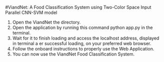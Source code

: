 #ViandNet: A Food Classification System using Two-Color
 Space Input Parallel CNN-SVM model
1.  Open the ViandNet the directory.
2.  Open the application by running this command
    python app.py in the terminal.
3.  Wait for it to finish loading and access the localhost address, displayed in terminal a er successful
    loading, on your preferred web browser.
4.  Follow the onboard instructions to properly use the Web Application.
5.  You can now use the ViandNet Food Classification System.
